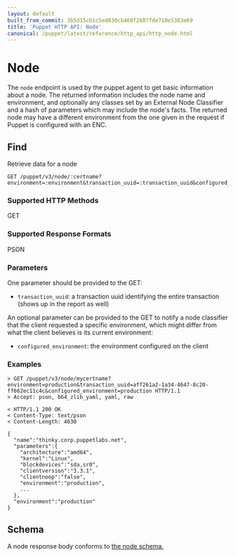 ```yaml
---
layout: default
built_from_commit: 3b5d15cb1c5ed830cb460f2687fde710e5383e69
title: 'Puppet HTTP API: Node'
canonical: /puppet/latest/reference/http_api/http_node.html
---
```


Node
====

The `node` endpoint is used by the puppet agent to get basic information
about a node. The returned information includes the node name and
environment, and optionally any classes set by an External Node
Classifier and a hash of parameters which may include the node's facts.
The returned node may have a different environment from the one given in
the request if Puppet is configured with an ENC.

Find
----

Retrieve data for a node

    GET /puppet/v3/node/:certname?environment=:environment&transaction_uuid=:transaction_uuid&configured_environment=:environment


### Supported HTTP Methods

GET

### Supported Response Formats

PSON

### Parameters

One parameter should be provided to the GET:

- `transaction_uuid`: a transaction uuid identifying the entire transaction (shows up in the report as well)

An optional parameter can be provided to the GET to notify a node classifier that the client requested a specific
environment, which might differ from what the client believes is its current environment:

- `configured_environment`: the environment configured on the client

### Examples

    > GET /puppet/v3/node/mycertname?environment=production&transaction_uuid=aff261a2-1a34-4647-8c20-ff662ec11c4c&configured_environment=production HTTP/1.1
    > Accept: pson, b64_zlib_yaml, yaml, raw

    < HTTP/1.1 200 OK
    < Content-Type: text/pson
    < Content-Length: 4630

    {
      "name":"thinky.corp.puppetlabs.net",
      "parameters":{
        "architecture":"amd64",
        "kernel":"Linux",
        "blockdevices":"sda,sr0",
        "clientversion":"3.3.1",
        "clientnoop":"false",
        "environment":"production",
        ...
      },
      "environment":"production"
    }

Schema
------

A node response body conforms to
[the node schema.](../schemas/node.json)
